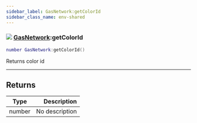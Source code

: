 ```yaml
---
sidebar_label: GasNetwork:getColorId
sidebar_class_name: env-shared
---
```


### ![](/img/wiki/shared.png) [GasNetwork](../gasnetwork/README.md):getColorId

```lua
number GasNetwork:getColorId()
```

Returns color id<br/>

-----------------
## Returns

| Type   | Description |
| ------ | ----------: |
| number | No description |

